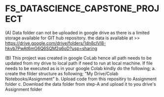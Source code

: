# FS_DATASCIENCE_CAPSTONE_PROJECT

(A) Data folder can not be uploaded in google drive as there is a limited storage available for GIT hub repository. 
    the data is available at >> https://drive.google.com/drive/folders/1dn8cIVl8-hkvb7PwAt6mG6Q6SQM2q6oD?usp=sharing
    
(B) This project was created in google CoLab hence all path needs to be updated from my drive to local path if need to run at local machine.
   If file needs to be executed as is in your google Colab kindly do the following;
   a. create the filder structure as following;
      "My Drive/Colab Notebooks/Assignment"
   b. Upload code from this repositiry to Assignment folder
   c. Download the data folder from step-A and upload it to you drive's Assignment folder
